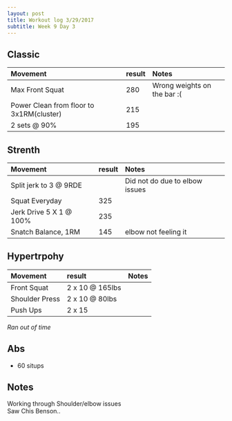 ```yaml
---
layout: post
title: Workout log 3/29/2017 
subtitle: Week 9 Day 3
---
```


## Classic

| Movement | result | Notes |
| :------ | :--- | :--- |
| Max Front Squat |  280 | Wrong weights on the bar :( | 
| Power Clean from floor to 3x1RM(cluster) | 215 |  | 
| 2 sets @ 90% |  195 | | 

## Strenth

| Movement | result | Notes |
| :------ |:--- | :--- |
| Split jerk to 3 @ 9RDE |  | Did not do due to elbow issues| 
| Squat Everyday | 325 | | 
| Jerk Drive 5 X 1 @ 100%| 235 | | 
| Snatch Balance, 1RM | 145 | elbow not feeling it |  

## Hypertrpohy

| Movement | result | Notes |
| :------ |:--- | :--- |
| Front Squat | 2 x 10 @  165lbs | |
| Shoulder Press | 2 x 10 @ 80lbs | |
| Push Ups | 2 x 15 | | 

_Ran out of time_

## Abs
* 60 situps

## Notes
Working through Shoulder/elbow issues  
Saw Chis Benson.. 